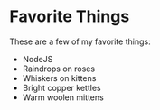 # Favorite Things

These are a few of my favorite things:

- NodeJS
- Raindrops on roses
- Whiskers on kittens
- Bright copper kettles
- Warm woolen mittens

